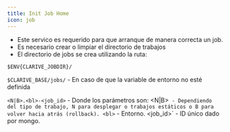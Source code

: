 ```yaml
---
title: Init Job Home
icon: job
---
```

* Este servico es requerido para que arranque de manera correcta un job.
* Es necesario crear o limpiar el directorio de trabajos
* El directorio de jobs se crea utilizando la ruta:

`$ENV{CLARIVE_JOBDIR}/`

`$CLARIVE_BASE/jobs/` - En caso de que la variable de entorno no esté definida

`<N|B>.<bl>-<job_id>` - Donde los parámetros son:
     <N|B>` - Dependiendo del tipo de trabajo, N para desplegar o trabajos estáticos o B para volver hacia atrás (rollback).
     <bl>` -  Entorno.
     <job_id>` - ID único dado por mongo.

